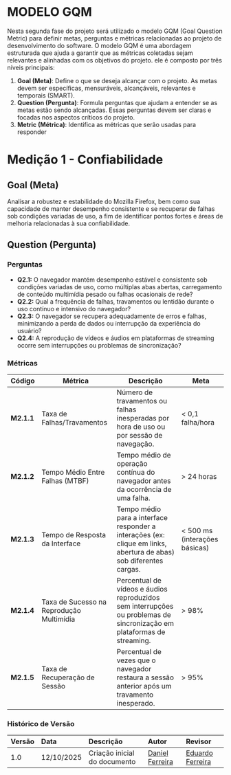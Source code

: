 # MODELO GQM 

Nesta segunda fase do projeto será utilizado o modelo GQM (Goal Question Metric) para definir metas, perguntas e métricas relacionadas ao projeto de desenvolvimento do software. O modelo GQM é uma abordagem estruturada que ajuda a garantir que as métricas coletadas sejam relevantes e alinhadas com os objetivos do projeto. ele é composto por três níveis principais:

1. **Goal (Meta)**: Define o que se deseja alcançar com o projeto. As metas devem ser específicas, mensuráveis, alcançáveis, relevantes e temporais (SMART).
2. **Question (Pergunta)**: Formula perguntas que ajudam a entender se as metas estão sendo alcançadas. Essas perguntas devem ser claras e focadas nos aspectos críticos do projeto.
3. **Metric (Métrica)**: Identifica as métricas que serão usadas para responder

# Medição 1 - Confiabilidade

## Goal (Meta)

Analisar a robustez e estabilidade do Mozilla Firefox, bem como sua capacidade de manter desempenho consistente e se recuperar de falhas sob condições variadas de uso, a fim de identificar pontos fortes e áreas de melhoria relacionadas à sua confiabilidade.

## Question (Pergunta)

### Perguntas

- **Q2.1:** O navegador mantém desempenho estável e consistente sob condições variadas de uso, como múltiplas abas abertas, carregamento de conteúdo multimídia pesado ou falhas ocasionais de rede?
- **Q2.2:** Qual a frequência de falhas, travamentos ou lentidão durante o uso contínuo e intensivo do navegador?
- **Q2.3:** O navegador se recupera adequadamente de erros e falhas, minimizando a perda de dados ou interrupção da experiência do usuário?
- **Q2.4:** A reprodução de vídeos e áudios em plataformas de streaming ocorre sem interrupções ou problemas de sincronização?


### Métricas

| Código    | Métrica                                         | Descrição                                                                                                         | Meta                      |
|-----------|-------------------------------------------------|-------------------------------------------------------------------------------------------------------------------|---------------------------|
| **M2.1.1** | Taxa de Falhas/Travamentos                     | Número de travamentos ou falhas inesperadas por hora de uso ou por sessão de navegação.                           | < 0,1 falha/hora          |
| **M2.1.2** | Tempo Médio Entre Falhas (MTBF)                 | Tempo médio de operação contínua do navegador antes da ocorrência de uma falha.                                   | > 24 horas                |
| **M2.1.3** | Tempo de Resposta da Interface                  | Tempo médio para a interface responder a interações (ex: clique em links, abertura de abas) sob diferentes cargas.| < 500 ms (interações básicas) |
| **M2.1.4** | Taxa de Sucesso na Reprodução Multimídia        | Percentual de vídeos e áudios reproduzidos sem interrupções ou problemas de sincronização em plataformas de streaming.| > 98%                     |
| **M2.1.5** | Taxa de Recuperação de Sessão                   | Percentual de vezes que o navegador restaura a sessão anterior após um travamento inesperado.                     | > 95%                     |

### **Histórico de Versão**

| Versão | Data       | Descrição                                         | Autor          | Revisor          |
| :----- | :--------- | :------------------------------------------------ | :------------- | :--------------- |
| 1.0    | 12/10/2025 | Criação inicial do documento | [Daniel Ferreira](https://github.com/Mach1r0) | [Eduardo Ferreira](https://github.com/eduardoferre) |
